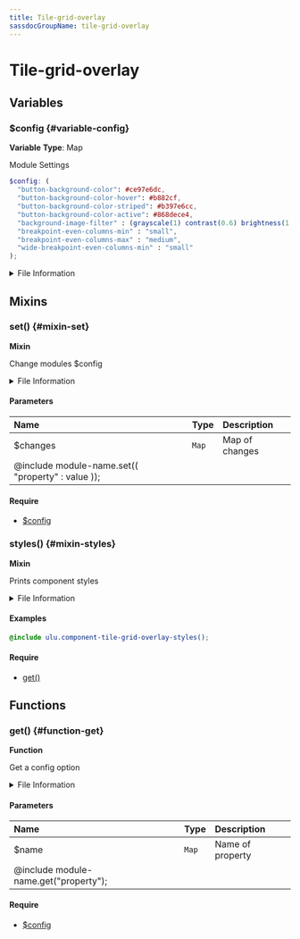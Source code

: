 ```yaml
---
title: Tile-grid-overlay
sassdocGroupName: tile-grid-overlay
---
```



# Tile-grid-overlay

<div class="type-large">



</div>



## Variables




<div class="sassdoc-item-header">

###  $config {#variable-config}

  <div class="sassdoc-item-header__labels">
    <span class="tag tag--primary"><strong>Variable</strong></span> <span class="tag"><strong>Type</strong>: Map</span>
  </div>

</div>

  

Module Settings
    
    

``` scss
$config: (
  "button-background-color": #ce97e6dc,
  "button-background-color-hover": #b882cf,
  "button-background-color-striped": #b397e6cc,
  "button-background-color-active": #868dece4,
  "background-image-filter" : (grayscale(1) contrast(0.6) brightness(1.5)),
  "breakpoint-even-columns-min" : "small",
  "breakpoint-even-columns-max" : "medium",
  "wide-breakpoint-even-columns-min" : "small"
);
```
  


<details>
  <summary>File Information</summary>
  
- **File:** _tile-grid-overlay.scss
- **Group:** tile-grid-overlay
- **Type:** variable
- **Lines (comments):** 14-15
- **Lines (code):** 17-26

</details>

    
  

## Mixins




<div class="sassdoc-item-header">

###  set() {#mixin-set}

  <div class="sassdoc-item-header__labels">
    <span class="tag tag--primary"><strong>Mixin</strong></span>
  </div>

</div>

  

Change modules $config
    
    


<details>
  <summary>File Information</summary>
  
- **File:** _tile-grid-overlay.scss
- **Group:** tile-grid-overlay
- **Type:** mixin
- **Lines (comments):** 28-30
- **Lines (code):** 32-34

</details>

    

#### Parameters


|Name|Type|Description|
|:--|:--|:--|
|$changes|`Map`|Map of changes
  @include module-name.set(( "property" : value ));|

    

#### Require

- [$config](/sass/components/accordion/#variable-config)
  


<div class="sassdoc-item-header">

###  styles() {#mixin-styles}

  <div class="sassdoc-item-header__labels">
    <span class="tag tag--primary"><strong>Mixin</strong></span>
  </div>

</div>

  

Prints component styles
    
    


<details>
  <summary>File Information</summary>
  
- **File:** _tile-grid-overlay.scss
- **Group:** tile-grid-overlay
- **Type:** mixin
- **Lines (comments):** 44-46
- **Lines (code):** 48-112

</details>

    

#### Examples

      


``` scss
@include ulu.component-tile-grid-overlay-styles();
```
  

      

#### Require

- [get()](/sass/components/accordion/#function-get)
  
  

## Functions




<div class="sassdoc-item-header">

###  get() {#function-get}

  <div class="sassdoc-item-header__labels">
    <span class="tag tag--primary"><strong>Function</strong></span>
  </div>

</div>

  

Get a config option
    
    


<details>
  <summary>File Information</summary>
  
- **File:** _tile-grid-overlay.scss
- **Group:** tile-grid-overlay
- **Type:** function
- **Lines (comments):** 36-38
- **Lines (code):** 40-42

</details>

    

#### Parameters


|Name|Type|Description|
|:--|:--|:--|
|$name|`Map`|Name of property
  @include module-name.get("property");|

    

#### Require

- [$config](/sass/components/accordion/#variable-config)
  
  
  